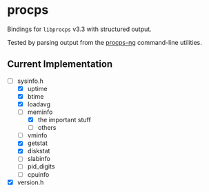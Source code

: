 # procps

Bindings for `libprocps` v3.3 with structured output.

Tested by parsing output from the [procps-ng](https://gitlab.com/procps-ng/procps/-/tree/v3.3.17) command-line utilities.

## Current Implementation
- [ ] sysinfo.h
  - [x] uptime
  - [x] btime
  - [x] loadavg 
  - [ ] meminfo
    - [x] the important stuff
    - [ ] others
  - [ ] vminfo
  - [x] getstat
  - [x] diskstat
  - [ ] slabinfo
  - [ ] pid_digits
  - [ ] cpuinfo
- [x] version.h
